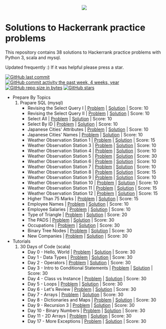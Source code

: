 <p align="center"><a href="https://www.hackerrank.com/avikbesu"><img src="https://i0.wp.com/gradsingames.com/wp-content/uploads/2016/05/856771_668224053197841_1943699009_o.png" ></a></p>

# Solutions to Hackerrank practice problems
This repository contains 38 solutions to Hackerrank practice problems with Python 3, scala and mysql.

Updated frequently :) If it was helpful please press a star.

[![GitHub last commit](https://img.shields.io/github/last-commit/avikbesu/PracticeHackerRank.svg)](https://github.com/avikbesu/PracticeHackerRank) 
[![GitHub commit activity the past week, 4 weeks, year](https://img.shields.io/github/commit-activity/y/avikbesu/PracticeHackerRank.svg)](https://github.com/avikbesu/PracticeHackerRank)
[![GitHub repo size in bytes](https://img.shields.io/github/repo-size/avikbesu/PracticeHackerRank.svg)](https://github.com/avikbesu/PracticeHackerRank) 
[![GitHub stars](https://img.shields.io/github/stars/avikbesu/PracticeHackerRank.svg)](https://github.com/avikbesu/PracticeHackerRank)

- Prepare By Topics
    1. Prapare SQL (mysql)
        - Revising the Select Query I | [Problem](https://www.hackerrank.com/challenges/revising-the-select-query/problem) | [Solution](https://github.com/avikbesu/PracticeHackerRank/blob/master/Prepare%20By%20Topics/1.%20Prapare%20SQL%20(mysql)/001.%20Revising%20the%20Select%20Query%20I.sql) | Score: 10
        - Revising the Select Query II | [Problem](https://www.hackerrank.com/challenges/revising-the-select-query-2/problem) | [Solution](https://github.com/avikbesu/PracticeHackerRank/blob/master/Prepare%20By%20Topics/1.%20Prapare%20SQL%20(mysql)/002.%20Revising%20the%20Select%20Query%20II.sql) | Score: 10
        - Select All | [Problem](https://www.hackerrank.com/challenges/select-all-sql/problem) | [Solution](https://github.com/avikbesu/PracticeHackerRank/blob/master/Prepare%20By%20Topics/1.%20Prapare%20SQL%20(mysql)/003.%20Select%20All.sql) | Score: 10
        - Select By ID | [Problem](https://www.hackerrank.com/challenges/select-by-id/problem) | [Solution](https://github.com/avikbesu/PracticeHackerRank/blob/master/Prepare%20By%20Topics/1.%20Prapare%20SQL%20(mysql)/004.%20Select%20By%20ID.sql) | Score: 10
        - Japanese Cities' Attributes | [Problem](https://www.hackerrank.com/challenges/japanese-cities-attributes/problem) | [Solution](https://github.com/avikbesu/PracticeHackerRank/blob/master/Prepare%20By%20Topics/1.%20Prapare%20SQL%20(mysql)/005.%20Japanese%20Cities'%20Attributes.sql) | Score: 10
        - Japanese Cities' Names | [Problem](https://www.hackerrank.com/challenges/japanese-cities-name/problem) | [Solution](https://github.com/avikbesu/PracticeHackerRank/blob/master/Prepare%20By%20Topics/1.%20Prapare%20SQL%20(mysql)/006.%20Japanese%20Cities'%20Names.sql) | Score: 10
        - Weather Observation Station 1 | [Problem](https://www.hackerrank.com/challenges/weather-observation-station-1/problem) | [Solution](https://github.com/avikbesu/PracticeHackerRank/blob/master/Prepare%20By%20Topics/1.%20Prapare%20SQL%20(mysql)/007.%20Weather%20Observation%20Station%201.sql) | Score: 15
        - Weather Observation Station 3 | [Problem](https://www.hackerrank.com/challenges/weather-observation-station-3/problem) | [Solution](https://github.com/avikbesu/PracticeHackerRank/blob/master/Prepare%20By%20Topics/1.%20Prapare%20SQL%20(mysql)/008.%20Weather%20Observation%20Station%203.sql) | Score: 10
        - Weather Observation Station 4 | [Problem](https://www.hackerrank.com/challenges/weather-observation-station-4/problem) | [Solution](https://github.com/avikbesu/PracticeHackerRank/blob/master/Prepare%20By%20Topics/1.%20Prapare%20SQL%20(mysql)/009.%20Weather%20Observation%20Station%204.sql) | Score: 10
        - Weather Observation Station 5 | [Problem](https://www.hackerrank.com/challenges/weather-observation-station-5/problem) | [Solution](https://github.com/avikbesu/PracticeHackerRank/blob/master/Prepare%20By%20Topics/1.%20Prapare%20SQL%20(mysql)/010.%20Weather%20Observation%20Station%205.sql) | Score: 30
        - Weather Observation Station 6 | [Problem](https://www.hackerrank.com/challenges/weather-observation-station-6/problem) | [Solution](https://github.com/avikbesu/PracticeHackerRank/blob/master/Prepare%20By%20Topics/1.%20Prapare%20SQL%20(mysql)/011.%20Weather%20Observation%20Station%206.sql) | Score: 10
        - Weather Observation Station 7 | [Problem](https://www.hackerrank.com/challenges/weather-observation-station-7/problem) | [Solution](https://github.com/avikbesu/PracticeHackerRank/blob/master/Prepare%20By%20Topics/1.%20Prapare%20SQL%20(mysql)/012.%20Weather%20Observation%20Station%207.sql) | Score: 10
        - Weather Observation Station 8 | [Problem](https://www.hackerrank.com/challenges/weather-observation-station-8/problem) | [Solution](https://github.com/avikbesu/PracticeHackerRank/blob/master/Prepare%20By%20Topics/1.%20Prapare%20SQL%20(mysql)/013.%20Weather%20Observation%20Station%208.sql) | Score: 15
        - Weather Observation Station 9 | [Problem](https://www.hackerrank.com/challenges/weather-observation-station-9/problem) | [Solution](https://github.com/avikbesu/PracticeHackerRank/blob/master/Prepare%20By%20Topics/1.%20Prapare%20SQL%20(mysql)/014.%20Weather%20Observation%20Station%209.sql) | Score: 10
        - Weather Observation Station 10 | [Problem](https://www.hackerrank.com/challenges/weather-observation-station-10/problem) | [Solution](https://github.com/avikbesu/PracticeHackerRank/blob/master/Prepare%20By%20Topics/1.%20Prapare%20SQL%20(mysql)/015.%20Weather%20Observation%20Station%2010.sql) | Score: 10
        - Weather Observation Station 11 | [Problem](https://www.hackerrank.com/challenges/weather-observation-station-11/problem) | [Solution](https://github.com/avikbesu/PracticeHackerRank/blob/master/Prepare%20By%20Topics/1.%20Prapare%20SQL%20(mysql)/016.%20Weather%20Observation%20Station%2011.sql) | Score: 15
        - Weather Observation Station 12 | [Problem](https://www.hackerrank.com/challenges/weather-observation-station-12/problem) | [Solution](https://github.com/avikbesu/PracticeHackerRank/blob/master/Prepare%20By%20Topics/1.%20Prapare%20SQL%20(mysql)/017.%20Weather%20Observation%20Station%2012.sql) | Score: 15
        - Higher Than 75 Marks | [Problem](https://www.hackerrank.com/challenges/more-than-75-marks/problem) | [Solution](https://github.com/avikbesu/PracticeHackerRank/blob/master/Prepare%20By%20Topics/1.%20Prapare%20SQL%20(mysql)/018.%20Higher%20Than%2075%20Marks.sql) | Score: 15
        - Employee Names | [Problem](https://www.hackerrank.com/challenges/name-of-employees/problem) | [Solution](https://github.com/avikbesu/PracticeHackerRank/blob/master/Prepare%20By%20Topics/1.%20Prapare%20SQL%20(mysql)/019.%20Employee%20Names.sql) | Score: 10
        - Employee Salaries | [Problem](https://www.hackerrank.com/challenges/salary-of-employees/problem) | [Solution](https://github.com/avikbesu/PracticeHackerRank/blob/master/Prepare%20By%20Topics/1.%20Prapare%20SQL%20(mysql)/020.%20Employee%20Salaries.sql) | Score: 10
        - Type of Triangle | [Problem](https://www.hackerrank.com/challenges/what-type-of-triangle/problem) | [Solution](https://github.com/avikbesu/PracticeHackerRank/blob/master/Prepare%20By%20Topics/1.%20Prapare%20SQL%20(mysql)/021.%20Type%20of%20Triangle.sql) | Score: 20
        - The PADS | [Problem](https://www.hackerrank.com/challenges/the-pads/problem) | [Solution](https://github.com/avikbesu/PracticeHackerRank/blob/master/Prepare%20By%20Topics/1.%20Prapare%20SQL%20(mysql)/022.%20The%20PADS.sql) | Score: 30
        - Occupations | [Problem](https://www.hackerrank.com/challenges/occupations/problem) | [Solution](https://github.com/avikbesu/PracticeHackerRank/blob/master/Prepare%20By%20Topics/1.%20Prapare%20SQL%20(mysql)/023.%20Occupations.sql) | Score: 30
        - Binary Tree Nodes | [Problem](https://www.hackerrank.com/challenges/binary-search-tree-1/problem) | [Solution](https://github.com/avikbesu/PracticeHackerRank/blob/master/Prepare%20By%20Topics/1.%20Prapare%20SQL%20(mysql)/024.%20Binary%20Tree%20Nodes.sql) | Score: 30
        - New Companies | [Problem](https://www.hackerrank.com/challenges/the-company/problem) | [Solution](https://github.com/avikbesu/PracticeHackerRank/blob/master/Prepare%20By%20Topics/1.%20Prapare%20SQL%20(mysql)/025.%20New%20Companies.sql) | Score: 30
- Tutorials
    1. 30 Days of Code (scala)
        - Day 0 - Hello, World | [Problem](https://www.hackerrank.com/challenges/30-hello-world/problem) | [Solution](https://github.com/avikbesu/PracticeHackerRank/blob/master/Tutorials/1.%2030%20Days%20of%20Code%20(scala)/001.%20Day%200%20-%20Hello,%20World.scala) | Score: 30
        - Day 1 - Data Types | [Problem](https://www.hackerrank.com/challenges/30-data-types/problem) | [Solution](https://github.com/avikbesu/PracticeHackerRank/blob/master/Tutorials/1.%2030%20Days%20of%20Code%20(scala)/002.%20Day%201%20-%20Data%20Types.scala) | Score: 30
        - Day 2 - Operators | [Problem](https://www.hackerrank.com/challenges/30-operators/problem) | [Solution](https://github.com/avikbesu/PracticeHackerRank/blob/master/Tutorials/1.%2030%20Days%20of%20Code%20(scala)/003.%20Day%202%20-%20Operators.scala) | Score: 30
        - Day 3 - Intro to Conditional Statements | [Problem](https://www.hackerrank.com/challenges/30-conditional-statements/problem) | [Solution](https://github.com/avikbesu/PracticeHackerRank/blob/master/Tutorials/1.%2030%20Days%20of%20Code%20(scala)/004.%20Day%203%20-%20Intro%20to%20Conditional%20Statements.scala) | Score: 30
        - Day 4 - Class vs Instance | [Problem](https://www.hackerrank.com/challenges/30-class-vs-instance/problem) | [Solution](https://github.com/avikbesu/PracticeHackerRank/blob/master/Tutorials/1.%2030%20Days%20of%20Code%20(scala)/005.%20Day%204%20-%20Class%20vs.%20Instance.scala) | Score: 30
        - Day 5 - Loops | [Problem](https://www.hackerrank.com/challenges/30-loops/problem) | [Solution](https://github.com/avikbesu/PracticeHackerRank/blob/master/Tutorials/1.%2030%20Days%20of%20Code%20(scala)/006.%20Day%205%20-%20Loops.scala) | Score: 30
        - Day 6 - Let's Review | [Problem](https://www.hackerrank.com/challenges/30-review-loop/problem) | [Solution](https://github.com/avikbesu/PracticeHackerRank/blob/master/Tutorials/1.%2030%20Days%20of%20Code%20(scala)/007.%20Day%206%20-%20Let's%20Review.scala) | Score: 30
        - Day 7 - Arrays | [Problem](https://www.hackerrank.com/challenges/30-arrays/problem) | [Solution](https://github.com/avikbesu/PracticeHackerRank/blob/master/Tutorials/1.%2030%20Days%20of%20Code%20(scala)/008.%20Day%207%20-%20Arrays.scala) | Score: 30
        - Day 8 - Dictionaries and Maps | [Problem](https://www.hackerrank.com/challenges/30-dictionaries-and-maps/problem) | [Solution](https://github.com/avikbesu/PracticeHackerRank/blob/master/Tutorials/1.%2030%20Days%20of%20Code%20(scala)/009.%20Day%208%20-%20Dictionaries%20and%20Maps.scala) | Score: 30
        - Day 9 - Recursion 3 | [Problem](https://www.hackerrank.com/challenges/30-recursion/problem) | [Solution](https://github.com/avikbesu/PracticeHackerRank/blob/master/Tutorials/1.%2030%20Days%20of%20Code%20(scala)/010.%20Day%209%20-%20Recursion%203.scala) | Score: 30
        - Day 10 - Binary Numbers | [Problem](https://www.hackerrank.com/challenges/30-binary-numbers/problem) | [Solution](https://github.com/avikbesu/PracticeHackerRank/blob/master/Tutorials/1.%2030%20Days%20of%20Code%20(scala)/011.%20Day%2010%20-%20Binary%20Numbers.scala) | Score: 30
        - Day 11 - 2D Arrays | [Problem](https://www.hackerrank.com/challenges/30-2d-arrays/problem) | [Solution](https://github.com/avikbesu/PracticeHackerRank/blob/master/Tutorials/1.%2030%20Days%20of%20Code%20(scala)/012.%20Day%2011%20-%202D%20Arrays.scala) | Score: 30
        - Day 17 - More Exceptions | [Problem](https://www.hackerrank.com/challenges/30-more-exceptions/problem) | [Solution](https://github.com/avikbesu/PracticeHackerRank/blob/master/Tutorials/1.%2030%20Days%20of%20Code%20(scala)/013.%20Day%2017%20-%20More%20Exceptions.scala) | Score: 30
